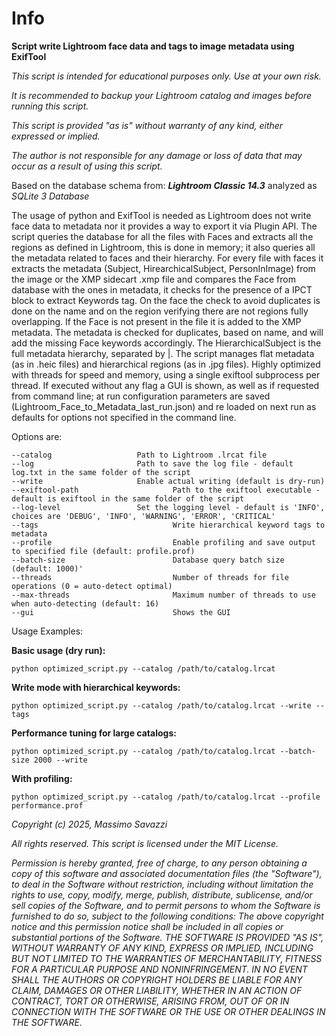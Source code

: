 # Info

  

**Script write Lightroom face data and tags to image metadata using ExifTool**


*This script is intended for educational purposes only. Use at your own risk.*

*It is recommended to backup your Lightroom catalog and images before running this script.*

*This script is provided "as is" without warranty of any kind, either expressed or implied.*

*The author is not responsible for any damage or loss of data that may occur as a result of using this script.*
   
  

Based on the database schema from: ***Lightroom Classic 14.3*** analyzed as *SQLite 3 Database*

  

The usage of python and ExifTool is needed as Lightroom does not write face data to metadata nor it provides a way to export it via Plugin API.
The script queries the database for all the files with Faces and extracts all the regions as defined in Lightroom, this is done in memory; it also queries all the metadata related to faces and their hierarchy.
For every file with faces it extracts the metadata (Subject, HirearchicalSubject, PersonInImage) from the image or the XMP sidecart .xmp file and compares the Face from database with the ones in metadata, it checks for the presence of a IPCT block to extract Keywords tag.
On the face the check to avoid duplicates is done on the name and on the region verifying there are not regions fully overlapping.
If the Face is not present in the file it is added to the XMP metadata. 
The metadata is checked for duplicates, based on name, and  will add the missing Face keywords accordingly.
The HierarchicalSubject is the full metadata hierarchy, separated by |.
The script manages flat metadata (as in .heic files) and hierarchical regions (as in .jpg files).
Highly optimized with threads for speed and memory, using a single exiftool subprocess per thread.
If executed without any flag a GUI is shown, as well as if requested from command line; at run configuration parameters are saved (Lightroom_Face_to_Metadata_last_run.json) and re loaded on next run as defaults for options not specified in the command line.

  

Options are:

    --catalog		            Path to Lightroom .lrcat file
    --log			            Path to save the log file - default log.txt in the same folder of the script
    --write			            Enable actual writing (default is dry-run)
    --exiftool-path                     Path to the exiftool executable - default is exiftool in the same folder of the script
    --log-level		            Set the logging level - default is 'INFO', choices are 'DEBUG', 'INFO', 'WARNING', 'ERROR', 'CRITICAL'
    --tags                              Write hierarchical keyword tags to metadata
    --profile                           Enable profiling and save output to specified file (default: profile.prof)
    --batch-size                        Database query batch size (default: 1000)'
    --threads                           Number of threads for file operations (0 = auto-detect optimal)
    --max-threads                       Maximum number of threads to use when auto-detecting (default: 16)
    --gui                               Shows the GUI

Usage Examples:


**Basic usage (dry run):**


    python optimized_script.py --catalog /path/to/catalog.lrcat

**Write mode with hierarchical keywords:**


    python optimized_script.py --catalog /path/to/catalog.lrcat --write --tags

**Performance tuning for large catalogs:**


    python optimized_script.py --catalog /path/to/catalog.lrcat --batch-size 2000 --write

**With profiling:**


    python optimized_script.py --catalog /path/to/catalog.lrcat --profile performance.prof

  
  
  


*Copyright (c) 2025, Massimo Savazzi* 
   
*All rights reserved.*
*This script is licensed under the MIT License.*
   
  
*Permission is hereby granted, free of charge, to any person obtaining a copy of this software and associated documentation files (the "Software"), to deal in the Software without restriction, including without limitation the rights to use, copy, modify, merge, publish, distribute, sublicense, and/or sell copies of the Software, and to permit persons to whom the Software is furnished to do so, subject to the following conditions: The above copyright notice and this permission notice shall be included in all copies or substantial portions of the Software.*
*THE SOFTWARE IS PROVIDED "AS IS", WITHOUT WARRANTY OF ANY KIND, EXPRESS OR IMPLIED, INCLUDING BUT NOT LIMITED TO THE WARRANTIES OF MERCHANTABILITY, FITNESS FOR A PARTICULAR PURPOSE AND NONINFRINGEMENT. IN NO EVENT SHALL THE AUTHORS OR COPYRIGHT HOLDERS BE LIABLE FOR ANY CLAIM, DAMAGES OR OTHER LIABILITY, WHETHER IN AN ACTION OF CONTRACT, TORT OR OTHERWISE, ARISING FROM, OUT OF OR IN CONNECTION WITH THE SOFTWARE OR THE USE OR OTHER DEALINGS IN THE SOFTWARE.* 
